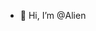 - 👋 Hi, I’m @Alien


<!---
Alien0625/Alien0625 is a ✨ special ✨ repository because its `README.md` (this file) appears on your GitHub profile.
You can click the Preview link to take a look at your changes.
--->
